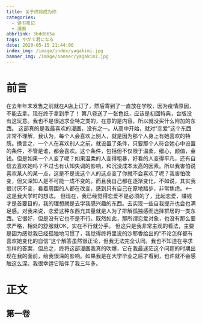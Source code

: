 ```yaml
---
title: 关于终将成为你
categories:
  - 读书笔记
  - 漫画
abbrlink: 3bdd865a
tags: やがて君になる
date: 2020-05-15 21:44:00
index_img: /image/index/yagakimi.jpg
banner_img: /image/banner/yagakimi.jpg
---
```


# 前言
在去年年末发售之前就在A店上订了，然后寄到了一直放在学校，因为疫情原因，不能去拿。现在终于拿到手了！
第八卷送了一张色纸，应该是初回特典，台版没有这玩意。我也不是很追求全特之类的，在意的是内容，所以就没买什么附加的东西。
这部真的是我最喜欢的漫画，没有之一。从高中开始，就对“恋爱”这个东西非常不理解，我认为，每个人会喜欢上别人，就是因为那个人身上有她喜欢的特质。换言之，一个人在喜欢别人之前，就设置了条件，只要那个人符合她心中设置的条件，不管是谁，都会喜欢。这个条件，包括但不仅限于温柔，细心，颜值，金钱。但是如果一个人变了呢？如果温柔的人变得粗暴，好看的人变得平凡，还有自信去喜欢她吗？不过也有认知失调的影响，和沉没成本太高的因素。所以我害怕说喜欢某人的某一点，这是不是说这个人的这点变了你就不会喜欢了呢？我害怕改变，但又深知人是不可能一成不变的。而且我自己都在逐渐变化，不如说，其实我很讨厌不变，看着周围的人都在改变，感到只有自己在原地踏步，非常焦虑。<--这是我大学时的想法。
但现在，我已经觉得恋爱不是必须的了，比起恋爱，赚钱才是首要目的，我的理想就是去学我感兴趣的东西。去实现一些自我提升也会也满足感。对我来说，恋爱这种东西充其量就是人为了排解孤独感而选择群居的一类东西。它很好，但是没有它也不是不行。既然如此，那所谓恋爱对象，也没有那么要求严格，相处的舒服就OK，实在不行就分手。
但这只是我非常主观的看法，主要是因为感觉我已经孤独地习惯了，我觉得终将里说的沙耶香给出的“不论怎样都有喜欢她变化的自信”这个解答虽然很正论，但我无法完全认同。我也不知道在寻求怎样的答案，但总之，终将这部漫画我真的吹爆，它在我最迷茫这个问题的时期出现在我的面前，给我很深的影响。如果我是在大学毕业之后才看到，也许就不会感触这么深。我很幸运它陪伴了我三年多。

# 正文
## 第一卷